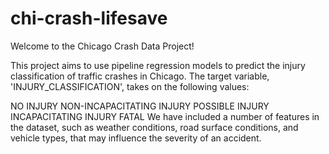 # chi-crash-lifesave
Welcome to the Chicago Crash Data Project!

This project aims to use pipeline regression models to predict the injury classification of traffic crashes in Chicago. The target variable, 'INJURY_CLASSIFICATION', takes on the following values:

NO INJURY
NON-INCAPACITATING INJURY
POSSIBLE INJURY
INCAPACITATING INJURY
FATAL
We have included a number of features in the dataset, such as weather conditions, road surface conditions, and vehicle types, that may influence the severity of an accident.


